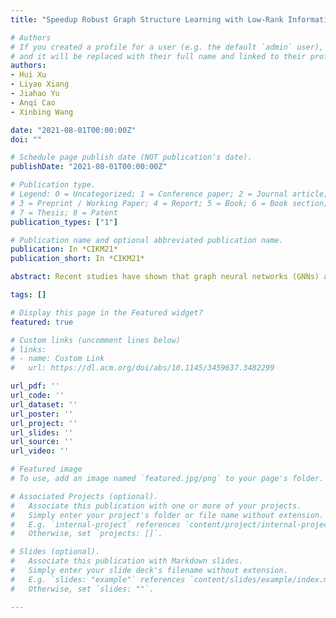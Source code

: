 ```yaml
---
title: "Speedup Robust Graph Structure Learning with Low-Rank Information"

# Authors
# If you created a profile for a user (e.g. the default `admin` user), write the username (folder name) here 
# and it will be replaced with their full name and linked to their profile.
authors:
- Hui Xu
- Liyao Xiang
- Jiahao Yu
- Anqi Cao
- Xinbing Wang

date: "2021-08-01T00:00:00Z"
doi: ""

# Schedule page publish date (NOT publication's date).
publishDate: "2021-08-01T00:00:00Z"

# Publication type.
# Legend: 0 = Uncategorized; 1 = Conference paper; 2 = Journal article;
# 3 = Preprint / Working Paper; 4 = Report; 5 = Book; 6 = Book section;
# 7 = Thesis; 8 = Patent
publication_types: ["1"]

# Publication name and optional abbreviated publication name.
publication: In *CIKM21*
publication_short: In *CIKM21*

abstract: Recent studies have shown that graph neural networks (GNNs) are vulnerable to unnoticeable adversarial perturbations, which largely confines their deployment in many safety-critical domains. Robust graph structure learning has been proposed to improve the GNN performance in the face of adversarial attacks. In particular, the low-rank methods are utilized to purify the perturbed graphs. However, these methods are mostly computationally expensive with O(n3) time complexity and O(n2) space complexity. We propose LRGNN, a fast and robust graph structure learning framework, which exploits the low-rank property as prior knowledge to speed up optimization. To eliminate adversarial perturbation, LRGNN decouples the adjacency matrix into a low-rank component and a sparse one, and learns by minimizing the rank of the first part while suppressing the second part. Its sparse variant is formed to reduce the memory footprint further. Experimental results on various attack settings have shown LRGNN acquires comparable robustness with the state-of-the-art much more efficiently, boasting a significant advantage on large-scale graphs.

tags: []

# Display this page in the Featured widget?
featured: true

# Custom links (uncomment lines below)
# links:
# - name: Custom Link
#   url: https://dl.acm.org/doi/abs/10.1145/3459637.3482299

url_pdf: ''
url_code: ''
url_dataset: ''
url_poster: ''
url_project: ''
url_slides: ''
url_source: ''
url_video: ''

# Featured image
# To use, add an image named `featured.jpg/png` to your page's folder. 

# Associated Projects (optional).
#   Associate this publication with one or more of your projects.
#   Simply enter your project's folder or file name without extension.
#   E.g. `internal-project` references `content/project/internal-project/index.md`.
#   Otherwise, set `projects: []`.

# Slides (optional).
#   Associate this publication with Markdown slides.
#   Simply enter your slide deck's filename without extension.
#   E.g. `slides: "example"` references `content/slides/example/index.md`.
#   Otherwise, set `slides: ""`.

---
```

